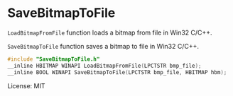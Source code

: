# SaveBitmapToFile

`LoadBitmapFromFile` function loads a bitmap from file in Win32 C/C++.

`SaveBitmapToFile` function saves a bitmap to file in Win32 C/C++.

```c
#include "SaveBitmapToFile.h"
__inline HBITMAP WINAPI LoadBitmapFromFile(LPCTSTR bmp_file);
__inline BOOL WINAPI SaveBitmapToFile(LPCTSTR bmp_file, HBITMAP hbm);
```

License: MIT
